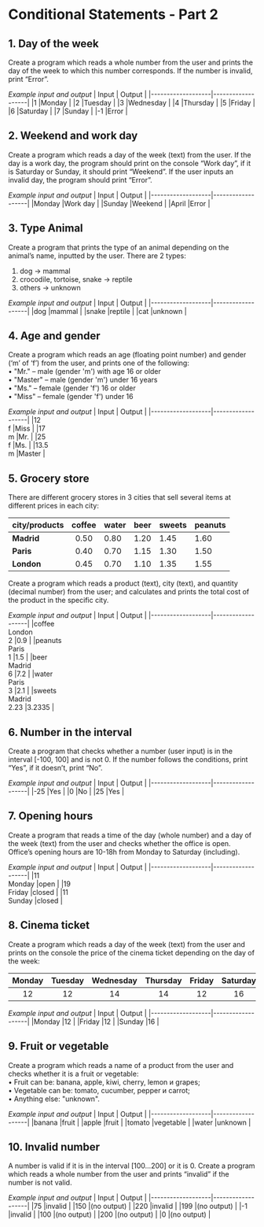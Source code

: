 # Conditional Statements - Part 2

## 1.	Day of the week
Create a program which reads a whole number from the user and prints the day of the week to which this number corresponds. If the number is invalid, print “Error”. 

*Example input and output*
|       Input       |      Output       |
|-------------------|-------------------|
|1                  |Monday         |
|2                  |Tuesday         |
|3                  |Wednesday         |
|4                  |Thursday         |
|5                  |Friday         |
|6                  |Saturday         |
|7                  |Sunday         |
|-1                  |Error         |



## 2.	Weekend and work day
Create a program which reads a day of the week (text) from the user. If the day is a work day, the program should print on the console “Work day”, if it is Saturday or Sunday, it should print “Weekend”. If the user inputs an invalid day, the program should print “Error”.

*Example input and output*
|       Input       |      Output       |
|-------------------|-------------------|
|Monday                  |Work day         |
|Sunday                  |Weekend         |
|April                  |Error         |




## 3.	Type Animal
Create a program that prints the type of an animal depending on the animal’s name, inputted by the user. There are 2 types:  
1.	dog -> mammal  
2.	crocodile, tortoise, snake -> reptile  
3.	others -> unknown  

*Example input and output*
|       Input       |      Output       |
|-------------------|-------------------|
|dog                  |mammal         |
|snake                  |reptile         |
|cat                  |unknown         |



## 4.	Age and gender
Create a program which reads an age (floating point number) and gender (‘m’ of ‘f’) from the user, and prints one of the following:  
•	"Mr." – male (gender 'm') with age 16 or older  
•	"Master" – male (gender 'm') under 16 years  
•	"Ms." – female (gender 'f') 16 or older  
•	"Miss" – female (gender 'f') under 16  

*Example input and output*
|       Input       |      Output       |
|-------------------|-------------------|
|12<br>f                  |Miss         |
|17<br>m                  |Mr.         |
|25<br>f                  |Ms.         |
|13.5<br>m                  |Master         |




## 5.	Grocery store
There are different grocery stores in 3 cities that sell several items at different prices in each city:

|city/products   |__coffee__   |__water__   |__beer__   |__sweets__   |__peanuts__ |
|---|:-:|---|---|---|---|
|__Madrid__   |0.50   |0.80   |1.20   |1.45   |1.60 |
|__Paris__   |0.40   |0.70   |1.15   |1.30   |1.50 |
|__London__   |0.45   |0.70   |1.10   |1.35   |1.55 |


Create a program which reads a product (text), city (text), and quantity (decimal number) from the user; and calculates and prints the total cost of the product in the specific city.

*Example input and output*
|       Input       |      Output       |
|-------------------|-------------------|
|coffee<br>London<br>2                  |0.9         |
|peanuts<br>Paris<br>1                  |1.5         |
|beer<br>Madrid<br>6                  |7.2         |
|water<br>Paris<br>3                  |2.1         |
|sweets<br>Madrid<br>2.23                  |3.2335         |




## 6.	Number in the interval 
Create a program that checks whether a number (user input) is in the interval [-100, 100] and is not 0. If the number follows the conditions, print “Yes”, if it doesn’t, print “No”.

*Example input and output*
|       Input       |      Output       |
|-------------------|-------------------|
|-25                  |Yes         |
|0                  |No         |
|25                  |Yes         |



## 7.	Opening hours
Create a program that reads a time of the day (whole number) and a day of the week (text) from the user and checks whether the office is open. Office’s opening hours are 10-18h from Monday to Saturday (including). 

*Example input and output*
|       Input       |      Output       |
|-------------------|-------------------|
|11<br>Monday                  |open         |
|19<br>Friday                  |closed         |
|11<br>Sunday                  |closed         |



## 8.	Cinema ticket
Create a program which reads a day of the week (text) from the user and prints on the console the price of the cinema ticket depending on the day of the week:

| Monday | Tuesday | Wednesday | Thursday | Friday | Saturday | Sunday |
|  :---: |  :---:  |  :---:    |  :---:   |  :---: |  :---:   |  :---: |
|12      |12       |14         |14        |12      |16        |16      |

*Example input and output*
|       Input       |      Output       |
|-------------------|-------------------|
|Monday                  |12         |
|Friday                  |12         |
|Sunday                  |16         |



## 9.	Fruit or vegetable
Create a program which reads a name of a product from the user and checks whether it is a fruit or vegetable:  
•	Fruit can be:  banana, apple, kiwi, cherry, lemon и grapes;  
•	Vegetable can be:  tomato, cucumber, pepper и carrot;  
•	Anything else: "unknown".  

*Example input and output*
|       Input       |      Output       |
|-------------------|-------------------|
|banana                 |fruit         |
|apple                  |fruit         |
|tomato                  |vegetable         |
|water                  |unknown         |



## 10.	Invalid number
A number is valid if it is in the interval [100…200] or it is 0. Create a program which reads a whole number from the user and prints “invalid” if the number is not valid.

*Example input and output*
|       Input       |      Output       |
|-------------------|-------------------|
|75                 |invalid         |
|150                  |(no output)         |
|220                  |invalid         |
|199                  |(no output)         |
|-1                  |invalid        |
|100                  |(no output)         |
|200                  |(no output)         |
|0                  |(no output)         |



